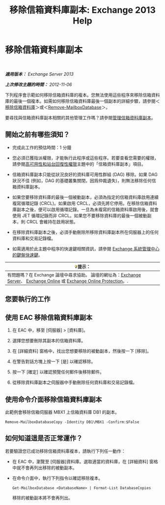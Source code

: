 ﻿---
title: '移除信箱資料庫副本: Exchange 2013 Help'
TOCTitle: 移除信箱資料庫副本
ms:assetid: 99fecdde-b158-4dfc-9ca7-ff7c0ada7819
ms:mtpsurl: https://technet.microsoft.com/zh-tw/library/Dd298164(v=EXCHG.150)
ms:contentKeyID: 50473795
ms.date: 01/12/2018
mtps_version: v=EXCHG.150
ms.translationtype: HT
---

# 移除信箱資料庫副本

 

_**適用版本：** Exchange Server 2013_

_**上次修改主題的時間：** 2012-11-06_

下列程序會示範如何移除信箱資料庫的複本。您無法使用這些程序來移除信箱資料庫的最後一個複本。如需如何移除信箱資料庫最後一個副本的詳細步驟，請參閱＜[移除信箱資料庫](manage-mailbox-databases-in-exchange-2013-exchange-2013-help.md)＞或＜[Remove-MailboxDatabase](https://technet.microsoft.com/zh-tw/library/aa997931\(v=exchg.150\))＞。

要尋找與信箱資料庫副本相關的其他管理工作嗎？請參閱[管理信箱資料庫副本](managing-mailbox-database-copies-exchange-2013-help.md)。

## 開始之前有哪些須知？

  - 完成此工作的預估時間：1 分鐘

  - 您必須已獲指派權限，才能執行此程序或這些程序。若要查看您需要的權限，請參閱[高可用性和站台回復性權限](high-availability-and-site-resilience-permissions-exchange-2013-help.md)主題中的「信箱資料庫副本」項目。

  - 信箱資料庫副本只能從狀況良好的資料庫可用性群組 (DAG) 移除。如果 DAG 狀況不佳 (例如，DAG 的基礎叢集關閉，因爲仲裁遺失)，則無法移除任何信箱資料庫副本。

  - 如果您要移除資料庫的最後一個被動副本，必須為指定的信箱資料庫啟用連續複寫循環記錄 (CRCL)。如果啟用 CRCL，必須先將它停用。在移除信箱資料庫副本之後，便可以啟用循環記錄。一旦為未複寫的信箱資料庫啟用後，就會使用 JET 循環記錄而非 CRCL。如果您不要移除資料庫的最後一個被動副本，則 CRCL 會維持在啟用狀態。

  - 在移除資料庫副本之後，必須手動刪除所移除資料庫副本所在伺服器上的任何資料庫和交易記錄檔。

  - 如需適用於此主題中程序的快速鍵相關資訊，請參閱 [Exchange 系統管理中心的鍵盤快速鍵](keyboard-shortcuts-in-the-exchange-admin-center-exchange-online-protection-help.md)。

<table>
<thead>
<tr class="header">
<th><img src="images/Bb124558.tip(EXCHG.150).gif" title="提示" alt="提示" />提示：</th>
</tr>
</thead>
<tbody>
<tr class="odd">
<td>有問題嗎？在 Exchange 論壇中尋求協助。 論壇的網址為：<a href="https://go.microsoft.com/fwlink/p/?linkid=60612">Exchange Server</a>、 <a href="https://go.microsoft.com/fwlink/p/?linkid=267542">Exchange Online</a> 或 <a href="https://go.microsoft.com/fwlink/p/?linkid=285351">Exchange Online Protection</a>。.</td>
</tr>
</tbody>
</table>


## 您要執行的工作

## 使用 EAC 移除信箱資料庫副本

1.  在 EAC 中，移至 \[伺服器\] \> \[資料庫\]。

2.  選擇您想要刪除其副本的信箱資料庫。

3.  在 \[詳細資料\] 窗格中，找出您想要移除的被動副本，然後按一下 \[移除\]。

4.  在警告對話方塊上按一下 \[是\] 以確認移除。

5.  按一下 \[確定\] 以確認預覽任何郵件後移除郵件。

6.  從移除資料庫副本之伺服器中手動刪除任何資料庫和交易記錄檔。

## 使用命令介面移除信箱資料庫副本

此範例會移除信箱伺服器 MBX1 上信箱資料庫 DB1 的副本。

    Remove-MailboxDatabaseCopy -Identity DB1\MBX1 -Confirm:$False

## 如何知道這是否正常運作？

若要驗證您已成功移除信箱資料庫複本，請執行下列任一動作：

  - 在 EAC 中，瀏覽至 \[伺服器\]資料庫。選取適當的資料庫，在 \[詳細資料\] 窗格中就不會再列出移除的被動副本。

  - 在命令介面中，執行下列指令以確認移除複本。
    
        Get-MailboxDatabase <DatabaseName> | Format-List DatabaseCopies
    
    移除的被動副本將不會再列出。

